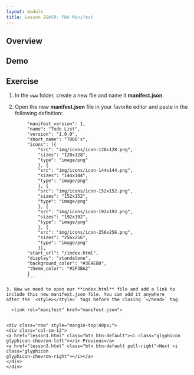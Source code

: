 ```yaml
---
layout: module
title: Lesson 2&#58; PWA Manifest
---
```


## Overview

## Demo

## Exercise 

<!--TODO - check version thing-->

1. In the `www` folder, create a new file and name it **manifest.json**.

2. Open the new **manifest.json** file in your favorite editor and paste in the following definition:

```     {
        "manifest_version": 1,
        "name": "Todo List",
        "version": "1.0.0",
        "short_name": "TODO's",
        "icons": [{
            "src": "img/icons/icon-128x128.png",
            "sizes": "128x128",
            "type": "image/png"
            }, {
            "src": "img/icons/icon-144x144.png",
            "sizes": "144x144",
            "type": "image/png"
            }, {
            "src": "img/icons/icon-152x152.png",
            "sizes": "152x152",
            "type": "image/png"
            }, {
            "src": "img/icons/icon-192x192.png",
            "sizes": "192x192",
            "type": "image/png"
            }, {
            "src": "img/icons/icon-256x256.png",
            "sizes": "256x256",
            "type": "image/png"
            }],
        "start_url": "/index.html",
        "display": "standalone",
        "background_color": "#3E4EB8",
        "theme_color": "#2F3BA2"
        }
        ```

3. Now we need to open our **index.html** file and add a link to include this new manifest.json file. You can add it anywhere
after the `<style></style>` tags before the closing `</head>` tag.

  <link rel="manifest" href="manifest.json">


<div class="row" style="margin-top:40px;">
<div class="col-sm-12">
<a href="lesson1.html" class="btn btn-default"><i class="glyphicon glyphicon-chevron-left"></i> Previous</a>
<a href="lesson3.html" class="btn btn-default pull-right">Next <i class="glyphicon
glyphicon-chevron-right"></i></a>
</div>
</div>
